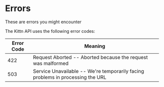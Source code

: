 # Errors

<aside class="notice">
These are errors you might encounter
</aside>

The Kittn API uses the following error codes:


Error Code | Meaning
---------- | -------
422 | Request Aborted -- Aborted because the request was malformed
503 | Service Unavailable -- We're temporarily facing problems in processing the URL
